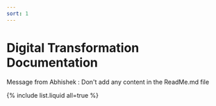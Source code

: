 ```yaml
---
sort: 1
---
```


# Digital Transformation Documentation

Message from Abhishek : Don't add any content in the ReadMe.md file

{% include list.liquid all=true %}

